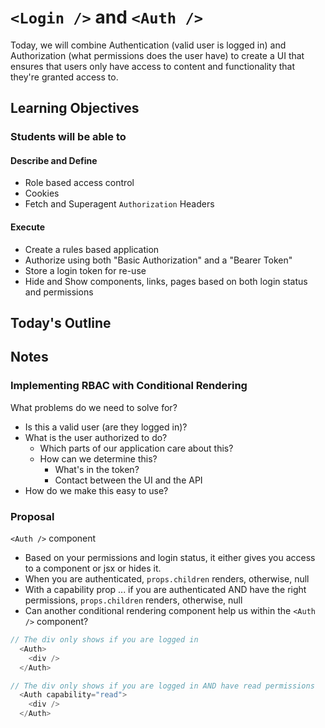 # `<Login />` and `<Auth />`

Today, we will combine Authentication (valid user is logged in) and Authorization (what permissions does the user have) to create a UI that ensures that users only have access to content and functionality that they're granted access to.

## Learning Objectives

### Students will be able to

#### Describe and Define

- Role based access control
- Cookies
- Fetch and Superagent `Authorization` Headers

#### Execute

- Create a rules based application
- Authorize using both "Basic Authorization" and a "Bearer Token"
- Store a login token for re-use
- Hide and Show components, links, pages based on both login status and permissions

## Today's Outline

<!-- To Be Completed By Instructor -->

## Notes

### Implementing RBAC with Conditional Rendering

What problems do we need to solve for?

- Is this a valid user (are they logged in)?
- What is the user authorized to do?
  - Which parts of our application care about this?
  - How can we determine this?
    - What's in the token?
    - Contact between the UI and the API
- How do we make this easy to use?

### Proposal

`<Auth />` component

- Based on your permissions and login status, it either gives you access to a component or jsx or hides it.
- When you are authenticated, `props.children` renders, otherwise, null
- With a capability prop ... if you are authenticated AND have the right permissions, `props.children` renders, otherwise, null
- Can another conditional rendering component help us within the `<Auth />` component?

```javascript
// The div only shows if you are logged in
  <Auth>
    <div />
  </Auth>

// The div only shows if you are logged in AND have read permissions
  <Auth capability="read">
    <div />
  </Auth>
```
